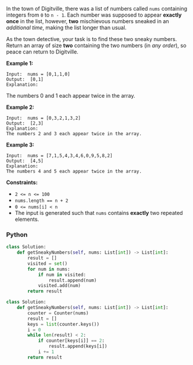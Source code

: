 In the town of Digitville, there was a list of numbers called  `nums`  containing integers from  `0`  to  `n - 1`. Each
number was supposed to appear  **exactly once**  in the list, however,  **two**  mischievous numbers sneaked in an
_additional time_, making the list longer than usual.

As the town detective, your task is to find these two sneaky numbers. Return an array of size  **two**  containing the
two numbers (in  _any order_), so peace can return to Digitville.

**Example 1:**

```
Input:  nums = [0,1,1,0]
Output:  [0,1]
Explanation:
```

The numbers 0 and 1 each appear twice in the array.

**Example 2:**

```
Input:  nums = [0,3,2,1,3,2]
Output:  [2,3]
Explanation:
The numbers 2 and 3 each appear twice in the array.
```

**Example 3:**

```
Input:  nums = [7,1,5,4,3,4,6,0,9,5,8,2]
Output:  [4,5]
Explanation:
The numbers 4 and 5 each appear twice in the array.
```

**Constraints:**

- `2 <= n <= 100`
- `nums.length == n + 2`
- `0 <= nums[i] < n`
- The input is generated such that  `nums`  contains  **exactly**  two repeated elements.

### Python

```python
class Solution:
    def getSneakyNumbers(self, nums: List[int]) -> List[int]:
        result = []
        visited = set()
        for num in nums:
            if num in visited:
                result.append(num)
            visited.add(num)
        return result
```

```py
class Solution:
    def getSneakyNumbers(self, nums: List[int]) -> List[int]:
        counter = Counter(nums)
        result = []
        keys = list(counter.keys())
        i = 0
        while len(result) < 2:
            if counter[keys[i]] == 2:
                result.append(keys[i])
            i += 1
        return result
```